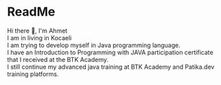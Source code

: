 # ReadMe
Hi there 👋, I'm Ahmet<br>
I am in living in Kocaeli<br>
I am trying to develop myself in Java programming language.<br>
I have an Introduction to Programming with JAVA participation certificate that I received at the BTK Academy.<br>
I still continue my advanced java training at BTK Academy and Patika.dev training platforms.<br>
